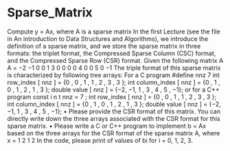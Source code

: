 # Sparse_Matrix

Compute y = Ax, where A is a sparse matrix
In the first Lecture (see the file in An introduction to Data Structures and Algorithms), we introduce the
definition of a sparse matrix, and we store the sparse matrix in three formats: the triplet format, the Compressed
Sparse Column (CSC) format, and the Compressed Sparse Row (CSR) format.
Given the following matrix A
A =
−2 −1 0 0
1 3 0 0
0 0 4 0
0 5 0 −1
The triple format of this sparse matrix is characterized by following tree arrays:
For a C program
#define nnz 7
int row_index [ nnz ] = {0 , 0 , 1 , 1 , 2 , 3 , 3 };
int column_index [ nnz ] = {0 , 1 , 0 , 1 , 2 , 1 , 3 };
double value [ nnz ] = {−2, −1, 1 , 3 , 4 , 5 , −1};
or for a C++ program
const i n t nnz = 7 ;
int row_index [ nnz ] = {0 , 0 , 1 , 1 , 2 , 3 , 3 };
int column_index [ nnz ] = {0 , 1 , 0 , 1 , 2 , 1 , 3 };
double value [ nnz ] = {−2, −1, 1 , 3 , 4 , 5 , −1};
• Please provide the CSR format of this matrix. You can directly write down the three arrays associated
with the CSR format for this sparse matrix.
• Please write a C or C++ program to implement b = Ax based on the three arrays for the CSR format of
the sparse matrix A, where
x =
1
2
1
2
In the code, please print of values of bi for i = 0, 1, 2, 3.
